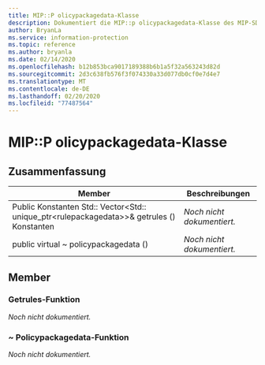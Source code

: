 ```yaml
---
title: MIP::P olicypackagedata-Klasse
description: Dokumentiert die MIP::p olicypackagedata-Klasse des MIP-SDK (Microsoft Information Protection).
author: BryanLa
ms.service: information-protection
ms.topic: reference
ms.author: bryanla
ms.date: 02/14/2020
ms.openlocfilehash: b12b853bca9017189388b6b1a5f32a563243d82d
ms.sourcegitcommit: 2d3c638fb576f3f074330a33d077db0cf0e7d4e7
ms.translationtype: MT
ms.contentlocale: de-DE
ms.lasthandoff: 02/20/2020
ms.locfileid: "77487564"
---
```

# <a name="class-mippolicypackagedata"></a>MIP::P olicypackagedata-Klasse 
  
## <a name="summary"></a>Zusammenfassung
 Member                        | Beschreibungen                                
--------------------------------|---------------------------------------------
Public Konstanten Std:: Vector\<Std:: unique_ptr\<rulepackagedata\>\>& getrules () Konstanten  | _Noch nicht dokumentiert._
public virtual ~ policypackagedata ()  | _Noch nicht dokumentiert._
  
## <a name="members"></a>Member
  
### <a name="getrules-function"></a>Getrules-Funktion
_Noch nicht dokumentiert._

  
### <a name="policypackagedata-function"></a>~ Policypackagedata-Funktion
_Noch nicht dokumentiert._
